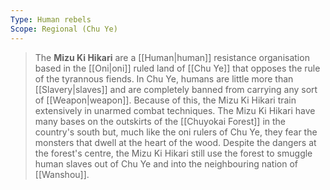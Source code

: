 ```yaml
---
Type: Human rebels
Scope: Regional (Chu Ye)
---
```


> The **Mizu Ki Hikari** are a [[Human|human]] resistance organisation based in the [[Oni|oni]] ruled land of [[Chu Ye]] that opposes the rule of the tyrannous fiends. In Chu Ye, humans are little more than [[Slavery|slaves]] and are completely banned from carrying any sort of [[Weapon|weapon]]. Because of this, the Mizu Ki Hikari train extensively in unarmed combat techniques. The Mizu Ki Hikari have many bases on the outskirts of the [[Chuyokai Forest]] in the country's south but, much like the oni rulers of Chu Ye, they fear the monsters that dwell at the heart of the wood. Despite the dangers at the forest's centre, the Mizu Ki Hikari still use the forest to smuggle human slaves out of Chu Ye and into the neighbouring nation of [[Wanshou]].









